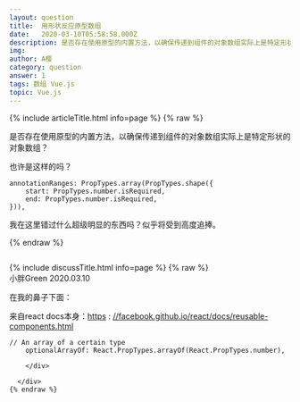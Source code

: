 ```yaml
---
layout: question
title:  用形状反应原型数组
date:   2020-03-10T05:58:58.000Z
description: 是否存在使用原型的内置方法，以确保传递到组件的对象数组实际上是特定形状的对象数组？也许是这样的吗？annotationRanges  PropTy...
img: 
author: A樱
category: question
answer: 1
tags: 数组 Vue.js
topic: Vue.js
---
```

<div class="article-root">
  <div class="article">
    {% include articleTitle.html info=page %}
    {% raw %}
    <div class="article-content"><p><font style="vertical-align: inherit;"><font style="vertical-align: inherit;">是否存在使用原型的内置方法，以确保传递到组件的对象数组实际上是特定形状的对象数组？</font></font></p>

<p><font style="vertical-align: inherit;"><font style="vertical-align: inherit;">也许是这样的吗？</font></font></p>

<pre class="lang-js prettyprint-override"><code>annotationRanges: PropTypes.array(PropTypes.shape({<font></font>
    start: PropTypes.number.isRequired,<font></font>
    end: PropTypes.number.isRequired,<font></font>
})),<font></font>
</code></pre>

<p><font style="vertical-align: inherit;"><font style="vertical-align: inherit;">我在这里错过什么超级明显的东西吗？</font><font style="vertical-align: inherit;">似乎将受到高度追捧。</font></font></p></div>
    {% endraw %}
  </div>
  <p style="height: 0;width:0;overflow: hidden;"> 第483篇《用形状反应原型数组》来自Winter(https://github.com/aiyld/aiyld.github.io)的站点</p>
  <div class="discuss-wrapper">
    {% include discussTitle.html info=page %}
    {% raw %}
    <div class="discuss-item">
        <div class="discuss-parent">
          <div class="discuss-meta">
            <span class="discuss-user">小胖Green</span>
            <span class="discuss-time">2020.03.10</span>
          </div>
          <div class="discuss-comment"><p><font style="vertical-align: inherit;"><font style="vertical-align: inherit;">在我的鼻子下面：</font></font></p>

<p><font style="vertical-align: inherit;"><font style="vertical-align: inherit;">来自react docs本身：</font><a href="https://facebook.github.io/react/docs/reusable-components.html"><font style="vertical-align: inherit;">https</font></a><font style="vertical-align: inherit;"> : </font></font><a href="https://facebook.github.io/react/docs/reusable-components.html"><font style="vertical-align: inherit;"><font style="vertical-align: inherit;">//facebook.github.io/react/docs/reusable-components.html</font></font></a></p>

<pre><code>// An array of a certain type<font></font>
    optionalArrayOf: React.PropTypes.arrayOf(React.PropTypes.number),<font></font>
</code></pre></div>
        </div>
        
      </div>
    {% endraw %}
  </div>
<div>
